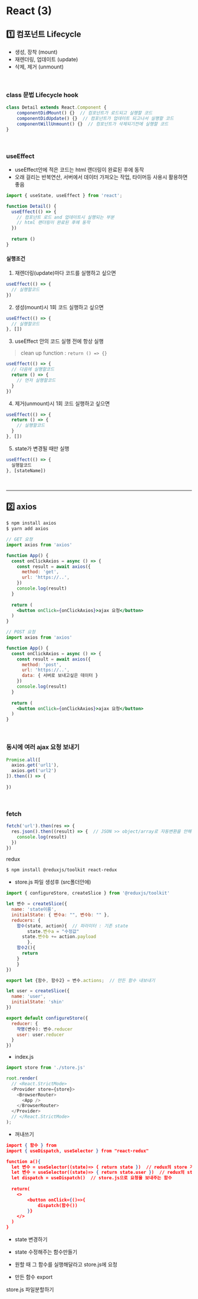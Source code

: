 # React (3)



## 1️⃣ 컴포넌트 Lifecycle

- 생성, 장착 (mount)
- 재렌더링, 업데이트 (update)
- 삭제, 제거 (unmount)

​    

### class 문법 Lifecycle hook 

```jsx
class Detail extends React.Component {
	componentDidMount() {}  // 컴포넌트가 로드되고 실행할 코드
	componentDidUpdate() {}  // 컴포넌트가 업데이트 되고나서 실행할 코드
	componentWillUnmount() {}  // 컴포넌트가 삭제되기전에 실행할 코드
}
```

​    

### useEffect

- useEffect안에 적은 코드는 html 랜더링이 완료된 후에 동작
- 오래 걸리는 반복연산, 서버에서 데이터 가져오는 작업, 타이머등 사용시 활용하면 좋음

```jsx
import { useState, useEffect } from 'react';

function Detail() {
  useEffect(() => {
    // 컴포넌트 로드 and 업데이트시 실행되는 부분
    // html 랜더링이 완료된 후에 동작
  })
  
  return ()
}
```



#### 실행조건

1. 재렌더링(update)마다 코드를 실행하고 싶으면

```jsx
useEffect(() => {
  // 실행할코드
})
```

2. 생성(mount)시 1회 코드 실행하고 싶으면

```jsx
useEffect(() => {
  // 실행할코드
}, [])
```

3. useEffect 안의 코드 실행 전에 항상 실행

> clean up function : `return () => {}`

```jsx
useEffect(() => {
  // 다음에 실행할코드
  return () => {
    // 먼저 실행할코드
  }
})
```

4. 제거(unmount)시 1회 코드 실행하고 싶으면

```jsx
useEffect(() => { 
  return () => {
    // 실행할코드
  }
}, [])
```

5. state가 변경될 때만 실행

```jsx
useEffect(() => { 
  실행할코드
}, [stateName])
```

​    

---

## 2️⃣ axios

```bash
$ npm install axios
$ yarn add axios
```

```jsx
// GET 요청
import axios from 'axios'

function App() {
  const onClickAxios = async () => {
    const result = await axios({
      method: 'get',
      url: 'https://..',
    })
    console.log(result)
  }
  
  return (
  	<button onClick={onClickAxios}>ajax 요청</button>
  )
}
```

```jsx
// POST 요청
import axios from 'axios'

function App() {
  const onClickAxios = async () => {
    const result = await axios({
      method: 'post',
      url: 'https://..',
      data: { 서버로 보내고싶은 데이터 }
    })
    console.log(result)
  }
  
  return (
  	<button onClick={onClickAxios}>ajax 요청</button>
  )
}
```

​    

### 동시에 여러 ajax 요청 보내기

```jsx
Promise.all([
  axios.get('url1'), 
  axios.get('url2')
]).then(() => {
  
})
```

​    

### fetch

```js
fetch('url').then(res => {
  res.json().then((result) => {  // JSON >> object/array로 자동변환을 안해줘서 바꿔줘야함
    console.log(result)
  })
})
```





redux

```bash
$ npm install @reduxjs/toolkit react-redux
```



- store.js 파일 생성후 (src폴더안에)

```js
import { configureStore, createSlice } from '@reduxjs/toolkit'

let 변수 = createSlice({
  name: 'state이름',
  initialState: { 변수a: "", 변수b: "" },
  reducers: {
  	함수(state, action){  // 파라미터 : 기존 state
  		state.변수a = "수정값"
      state.변수b += action.payload
		},
    함수2(){
      return
    }
	}	
})

export let {함수, 함수2} = 변수.actions;  // 만든 함수 내보내기

let user = createSlice({
  name: 'user',
  initialState: 'shin'
})

export default configureStore({
  reducer: {
    작명(변수): 변수.reducer 
    user: user.reducer
  }
}) 
```



- index.js 

```js
import store from './store.js'

root.render(
  // <React.StrictMode>
  <Provider store={store}>
    <BrowserRouter>
      <App />
    </BrowserRouter>
  </Provider>
  // </React.StrictMode>
);
```



- 꺼내쓰기

```json
import { 함수 } from
import { useDispatch, useSelector } from "react-redux"

function a(){
  let 변수 = useSelector((state)=> { return state })  // redux의 store 가져옴
  let 변수 = useSelector((state)=> { return state.user })  // redux의 store에서 user만 가져옴
  let dispatch = useDispatch()  // store.js으로 요청을 보내주는 함수
  
  return(
  	<>
    	<button onClick={()=>{
    		dispatch(함수())
  		}}
    </>
  )
}
```

- state 변경하기

- state 수정해주는 함수만들기
- 원할 때 그 함수를 실행해달라고 store.js에 요청
- 만든 함수 export



store.js 파일분할하기

